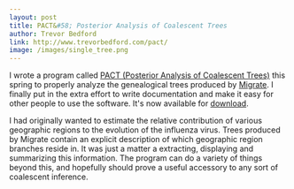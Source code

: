 ```yaml
---
layout: post
title: PACT&#58; Posterior Analysis of Coalescent Trees
author: Trevor Bedford
link: http://www.trevorbedford.com/pact/
image: /images/single_tree.png
---
```


I wrote a program called [PACT (Posterior Analysis of Coalescent Trees)](/pact/index.html) this spring to properly analyze the genealogical trees produced by [Migrate](http://popgen.scs.fsu.edu/Migrate-n.html).  I finally put in the extra effort to write documentation and make it easy for other people to use the software.  It's now available for [download](/pact/index.html).

I had originally wanted to estimate the relative contribution of various geographic regions to the evolution of the influenza virus.  Trees produced by Migrate contain an explicit description of which geographic region branches reside in.  It was just a matter a extracting, displaying and summarizing this information.  The program can do a variety of things beyond this, and hopefully should prove a useful accessory to any sort of coalescent inference.
